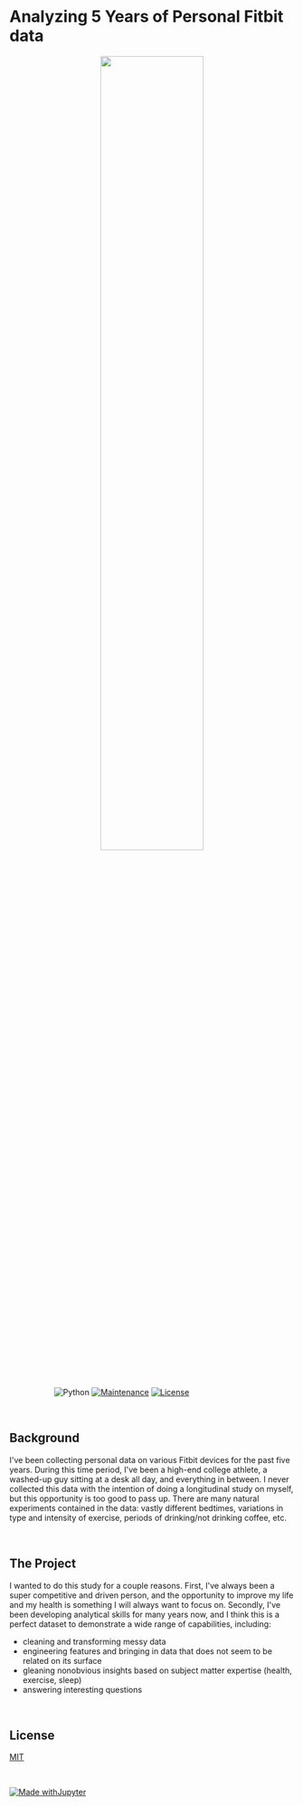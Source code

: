 # Analyzing 5 Years of Personal Fitbit data

<p align="center"><img width=60% src="https://www.gizmochina.com/wp-content/uploads/2019/11/Fitbit-Logo.jpg"></p>

&nbsp;&nbsp;&nbsp;&nbsp;&nbsp;&nbsp;&nbsp;&nbsp;&nbsp;&nbsp;&nbsp;&nbsp;&nbsp;&nbsp;&nbsp;&nbsp;&nbsp;&nbsp;&nbsp;
![Python](https://img.shields.io/badge/python-v3.8+-blue.svg)
[![Maintenance](https://img.shields.io/badge/Maintained%3F-yes-green.svg)](https://GitHub.com/Naereen/StrapDown.js/graphs/commit-activity)
[![License](https://img.shields.io/badge/license-MIT-blue.svg)](https://opensource.org/licenses/MIT)

<br>

## Background

I've been collecting personal data on various Fitbit devices for the past five years. During this time period, I've been a high-end college athlete, a washed-up guy sitting at a desk all day, and everything in between. I never collected this data with the intention of doing a longitudinal study on myself, but this opportunity is too good to pass up. There are many natural experiments contained in the data: vastly different bedtimes, variations in type and intensity of exercise, periods of drinking/not drinking coffee, etc. 

<br>

## The Project
I wanted to do this study for a couple reasons. First, I've always been a super competitive and driven person, and the opportunity to improve my life and my health is something I will always want to focus on. Secondly, I've been developing analytical skills for many years now, and I think this is a perfect dataset to demonstrate a wide range of capabilities, including:
  - cleaning and transforming messy data
  - engineering features and bringing in data that does not seem to be related on its surface
  - gleaning nonobvious insights based on subject matter expertise (health, exercise, sleep)
  - answering interesting questions 

<br>

## License
[MIT](https://choosealicense.com/licenses/mit/)

<br>

[![Made withJupyter](https://img.shields.io/badge/Made%20with-Jupyter-orange?style=for-the-badge&logo=Jupyter)](https://jupyter.org/try)